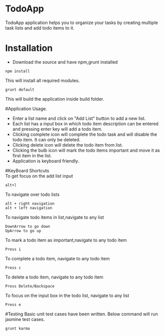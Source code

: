 # TodoApp
TodoApp application helps you to organize your tasks by creating multiple task lists and add todo items to it.
# Installation
- Download the source and have npm,grunt installed

```
npm install
```
This will install all required modules.
```
grunt default
```
This will build the application inside build folder.

#Application Usage.
- Enter a list name and click on "Add List" button to add a new list.
- Each list has a input box in which todo item description can be entered and pressing enter key will add a todo item.
- Clicking complete icon will complete the todo task and will disable the todo item. It can only be deleted.
- Clicking delete icon will delete the todo item from list.
- Clicking the bulb icon will mark the todo items important and move it as first item in the list.
- Application is keyboard friendly.

#KeyBoard Shortcuts     
To get focus on the add list input
```
alt+l
```
To navigate over todo lists
```
alt + right navigation
alt + left navigation
```
To navigate todo items in list,navigate to any list

```
DownArrow to go down
UpArrow to go up
```
To mark a todo item as important,navigate to any todo item
```
Press i
```
To complete a todo item, navigate to any todo item
```
Press c
```
To delete a todo item, navigate to any todo item
```
Press Delete/Backspace
```
To focus on the input box in the todo list, navigate to any list
```
Press e
```
#Testing
Basic unit test cases have been written.
Below command will run jasmine test cases.
```
grunt karma
```
